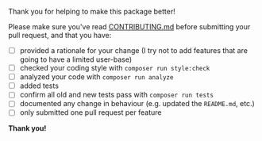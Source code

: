 Thank you for helping to make this package better!

Please make sure you've read [CONTRIBUTING.md](https://github.com/cviebrock/eloquent-sluggable/blob/master/CONTRIBUTING.md) 
before submitting your pull request, and that you have:

- [ ] provided a rationale for your change (I try not to add features that are going to have a limited user-base)
- [ ] checked your coding style with `composer run style:check`
- [ ] analyzed your code with `composer run analyze`
- [ ] added tests
- [ ] confirm all old and new tests pass with `composer run tests`
- [ ] documented any change in behaviour (e.g. updated the `README.md`, etc.)
- [ ] only submitted one pull request per feature

**Thank you!**
